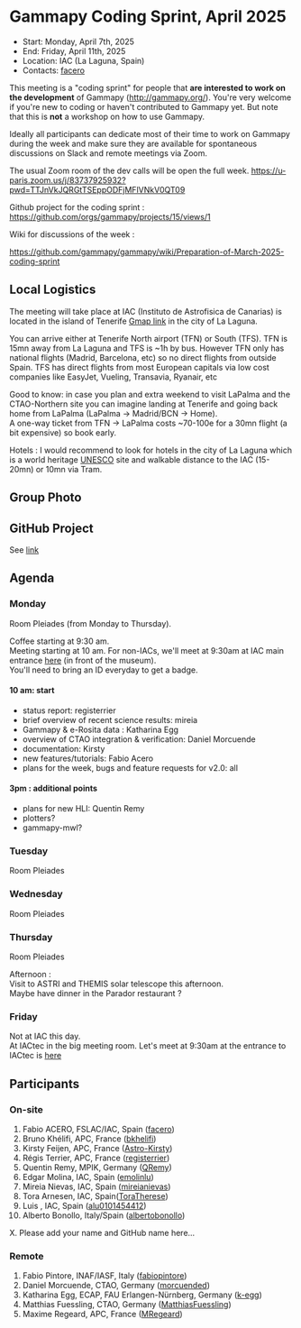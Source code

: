 # Gammapy Coding Sprint, April 2025

* Start: Monday, April 7th, 2025 
* End: Friday, April 11th, 2025
* Location: IAC (La Laguna, Spain)
* Contacts: [facero](https://github.com/facero)

This meeting is a "coding sprint" for people that **are interested to work on the development** of Gammapy
(http://gammapy.org/). You're very welcome if you're new to coding or haven't contributed to
Gammapy yet. But note that this is **not** a workshop on how to use Gammapy.

Ideally all participants can dedicate most of their time to work on Gammapy during the week and make sure they are available for spontaneous discussions on Slack and remote meetings via Zoom.

The usual Zoom room of the dev calls will be open the full week.
https://u-paris.zoom.us/j/83737925932?pwd=TTJnVkJQRGtTSEppODFjMFlVNkV0QT09

Github project for the coding sprint : https://github.com/orgs/gammapy/projects/15/views/1

Wiki for discussions of the week : 

https://github.com/gammapy/gammapy/wiki/Preparation-of-March-2025-coding-sprint

## Local Logistics

The meeting will take place at IAC (Instituto de Astrofisica de Canarias) is located in the island of Tenerife [Gmap link](https://maps.app.goo.gl/T1GSm5owLfRmhF17A) in the city of La Laguna.

You can arrive either at Tenerife North airport (TFN) or South (TFS).  TFN is 15mn away from La Laguna and TFS is ~1h by bus. 
However TFN only has national flights (Madrid, Barcelona, etc) so no direct flights from outside Spain. TFS has direct flights from most European capitals via low cost companies like EasyJet, Vueling, Transavia, Ryanair, etc

Good to know: in case you plan and extra weekend to visit LaPalma and the CTAO-Northern site  you can imagine landing at Tenerife and going back home from LaPalma (LaPalma -> Madrid/BCN -> Home).  
A one-way ticket from TFN -> LaPalma costs ~70-100e for a 30mn flight (a bit expensive) so book early.


Hotels : I would recommend to look for hotels in the city of La Laguna which is a world heritage [UNESCO](https://whc.unesco.org/fr/list/929/gallery/) site and walkable distance to the IAC (15-20mn) or 10mn via Tram.


## Group Photo

## GitHub Project

See [link](https://github.com/orgs/gammapy/projects/28/views/1?visibleFields=%5B%22Title%22%2C%22Assignees%22%2C%22Status%22%2C%22Linked+pull+requests%22%2C%22Type%22%2C%22Labels%22%5D)

## Agenda


### Monday
Room Pleiades (from Monday to Thursday). 

Coffee starting at 9:30 am.  
Meeting starting at 10 am.
For non-IACs, we'll meet at 9:30am at IAC main entrance [here](https://maps.app.goo.gl/R82vvDhMeSgoZ5Re6) (in front of the museum).  
You'll need to bring an ID everyday to get a badge.

#### 10 am: start
- status report: registerrier
- brief overview of recent science results: mireia
- Gammapy & e-Rosita data : Katharina Egg
- overview of CTAO integration & verification: Daniel Morcuende
- documentation: Kirsty 
- new features/tutorials: Fabio Acero
- plans for the week, bugs and feature requests for v2.0: all

#### 3pm : additional points
- plans for new HLI:  Quentin Remy
- plotters?
- gammapy-mwl?

### Tuesday
Room Pleiades


### Wednesday
Room Pleiades

  
### Thursday
Room Pleiades

Afternoon :   
Visit to ASTRI and THEMIS solar telescope this afternoon.    
Maybe have dinner in the Parador restaurant ?

### Friday

Not at IAC this day.  
At IACtec in the big meeting room.
Let's meet at 9:30am at the entrance to IACtec is [here](https://maps.app.goo.gl/9cF4rHbycY6kUzac6) 


## Participants


### On-site

1. Fabio ACERO, FSLAC/IAC, Spain  ([facero](https://github.com/facero))
2. Bruno Khélifi, APC, France ([bkhelifi](https://github.com/bkhelifi))
3. Kirsty Feijen, APC, France ([Astro-Kirsty](https://github.com/Astro-Kirsty))
4. Régis Terrier, APC, France ([registerrier](https://github.com/registerrier))
5. Quentin Remy, MPIK, Germany ([QRemy](https://github.com/QRemy))
6. Edgar Molina, IAC, Spain ([emolinlu](https://github.com/emolinlu))
7. Mireia Nievas, IAC, Spain ([mireianievas](https://github.com/mireianievas))
8. Tora Arnesen, IAC, Spain([ToraTherese](https://github.com/ToraTherese))
9. Luis , IAC, Spain ([alu0101454412](https://github.com/alu0101454412))
10. Alberto Bonollo, Italy/Spain ([albertobonollo](https://github.com//albertobonollo))

X. Please add your name and GitHub name here...

### Remote
1. Fabio Pintore, INAF/IASF, Italy ([fabiopintore](https://github.com/fabiopintore))
2. Daniel Morcuende, CTAO, Germany ([morcuended](https://github.com/morcuended))
3. Katharina Egg, ECAP, FAU Erlangen-Nürnberg, Germany ([k-egg](https://github.com/k-egg))
4. Matthias Fuessling, CTAO, Germany ([MatthiasFuessling](https://github.com/MatthiasFuessling))
5. Maxime Regeard, APC, France ([MRegeard](https://github.com/MRegeard))

